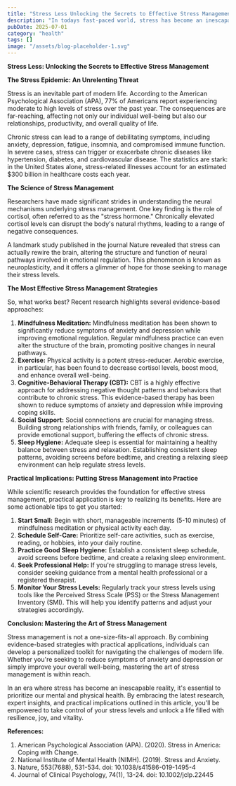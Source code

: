 ```yaml
---
title: "Stress Less Unlocking the Secrets to Effective Stress Management"
description: "In todays fast-paced world, stress has become an inescapable reality for many of us. Chronic stress can have devastating effects on our physical and mental well-being, compromising our immune syste..."
pubDate: 2025-07-01
category: "health"
tags: []
image: "/assets/blog-placeholder-1.svg"
---
```


**Stress Less: Unlocking the Secrets to Effective Stress Management**

**The Stress Epidemic: An Unrelenting Threat**

Stress is an inevitable part of modern life. According to the American Psychological Association (APA), 77% of Americans report experiencing moderate to high levels of stress over the past year. The consequences are far-reaching, affecting not only our individual well-being but also our relationships, productivity, and overall quality of life.

Chronic stress can lead to a range of debilitating symptoms, including anxiety, depression, fatigue, insomnia, and compromised immune function. In severe cases, stress can trigger or exacerbate chronic diseases like hypertension, diabetes, and cardiovascular disease. The statistics are stark: in the United States alone, stress-related illnesses account for an estimated $300 billion in healthcare costs each year.

**The Science of Stress Management**

Researchers have made significant strides in understanding the neural mechanisms underlying stress management. One key finding is the role of cortisol, often referred to as the "stress hormone." Chronically elevated cortisol levels can disrupt the body's natural rhythms, leading to a range of negative consequences.

A landmark study published in the journal Nature revealed that stress can actually rewire the brain, altering the structure and function of neural pathways involved in emotional regulation. This phenomenon is known as neuroplasticity, and it offers a glimmer of hope for those seeking to manage their stress levels.

**The Most Effective Stress Management Strategies**

So, what works best? Recent research highlights several evidence-based approaches:

1. **Mindfulness Meditation:** Mindfulness meditation has been shown to significantly reduce symptoms of anxiety and depression while improving emotional regulation. Regular mindfulness practice can even alter the structure of the brain, promoting positive changes in neural pathways.
2. **Exercise:** Physical activity is a potent stress-reducer. Aerobic exercise, in particular, has been found to decrease cortisol levels, boost mood, and enhance overall well-being.
3. **Cognitive-Behavioral Therapy (CBT):** CBT is a highly effective approach for addressing negative thought patterns and behaviors that contribute to chronic stress. This evidence-based therapy has been shown to reduce symptoms of anxiety and depression while improving coping skills.
4. **Social Support:** Social connections are crucial for managing stress. Building strong relationships with friends, family, or colleagues can provide emotional support, buffering the effects of chronic stress.
5. **Sleep Hygiene:** Adequate sleep is essential for maintaining a healthy balance between stress and relaxation. Establishing consistent sleep patterns, avoiding screens before bedtime, and creating a relaxing sleep environment can help regulate stress levels.

**Practical Implications: Putting Stress Management into Practice**

While scientific research provides the foundation for effective stress management, practical application is key to realizing its benefits. Here are some actionable tips to get you started:

1. **Start Small:** Begin with short, manageable increments (5-10 minutes) of mindfulness meditation or physical activity each day.
2. **Schedule Self-Care:** Prioritize self-care activities, such as exercise, reading, or hobbies, into your daily routine.
3. **Practice Good Sleep Hygiene:** Establish a consistent sleep schedule, avoid screens before bedtime, and create a relaxing sleep environment.
4. **Seek Professional Help:** If you're struggling to manage stress levels, consider seeking guidance from a mental health professional or a registered therapist.
5. **Monitor Your Stress Levels:** Regularly track your stress levels using tools like the Perceived Stress Scale (PSS) or the Stress Management Inventory (SMI). This will help you identify patterns and adjust your strategies accordingly.

**Conclusion: Mastering the Art of Stress Management**

Stress management is not a one-size-fits-all approach. By combining evidence-based strategies with practical applications, individuals can develop a personalized toolkit for navigating the challenges of modern life. Whether you're seeking to reduce symptoms of anxiety and depression or simply improve your overall well-being, mastering the art of stress management is within reach.

In an era where stress has become an inescapable reality, it's essential to prioritize our mental and physical health. By embracing the latest research, expert insights, and practical implications outlined in this article, you'll be empowered to take control of your stress levels and unlock a life filled with resilience, joy, and vitality.

**References:**

1. American Psychological Association (APA). (2020). Stress in America: Coping with Change.
2. National Institute of Mental Health (NIMH). (2019). Stress and Anxiety.
3. Nature, 553(7688), 531-534. doi: 10.1038/s41586-019-1495-4
4. Journal of Clinical Psychology, 74(1), 13-24. doi: 10.1002/jclp.22445